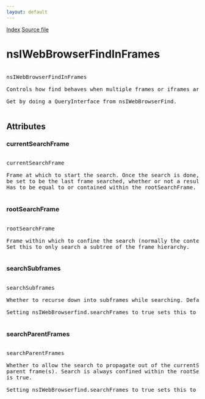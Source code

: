 ```yaml
---
layout: default
---
```

<div id='links'><a href="../index.html">Index</a>
<a href="http://dxr.mozilla.org/mozilla-central/source/embedding/components/find/nsIWebBrowserFind.idl">Source file</a>
</div>

# nsIWebBrowserFindInFrames #
<pre>  
nsIWebBrowserFindInFrames  
  
Controls how find behaves when multiple frames or iframes are present.  
  
Get by doing a QueryInterface from nsIWebBrowserFind.  
  
</pre>
## Attributes ##

### currentSearchFrame ###
<pre>  
currentSearchFrame  
  
Frame at which to start the search. Once the search is done, this will  
be set to be the last frame searched, whether or not a result was found.  
Has to be equal to or contained within the rootSearchFrame.  
  
</pre>
### rootSearchFrame ###
<pre>  
rootSearchFrame  
  
Frame within which to confine the search (normally the content area frame).  
Set this to only search a subtree of the frame hierarchy.  
  
</pre>
### searchSubframes ###
<pre>  
searchSubframes  
  
Whether to recurse down into subframes while searching. Default is true.  
  
Setting nsIWebBrowserfind.searchFrames to true sets this to true.  
  
</pre>
### searchParentFrames ###
<pre>  
searchParentFrames  
  
Whether to allow the search to propagate out of the currentSearchFrame into its  
parent frame(s). Search is always confined within the rootSearchFrame. Default  
is true.  
  
Setting nsIWebBrowserfind.searchFrames to true sets this to true.  
  
</pre>